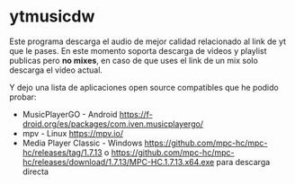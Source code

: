 # ytmusicdw
Este programa descarga el audio de mejor calidad relacionado al link de yt que le pases.
En este momento soporta descarga de videos y playlist publicas pero **no mixes**, en caso de que uses el link de un mix solo descarga el video actual.

Y dejo una lista de aplicaciones open source compatibles que he podido probar:
* MusicPlayerGO - Android https://f-droid.org/es/packages/com.iven.musicplayergo/ 
* mpv - Linux https://mpv.io/ 
* Media Player Classic - Windows https://github.com/mpc-hc/mpc-hc/releases/tag/1.7.13 o https://github.com/mpc-hc/mpc-hc/releases/download/1.7.13/MPC-HC.1.7.13.x64.exe para descarga directa 
